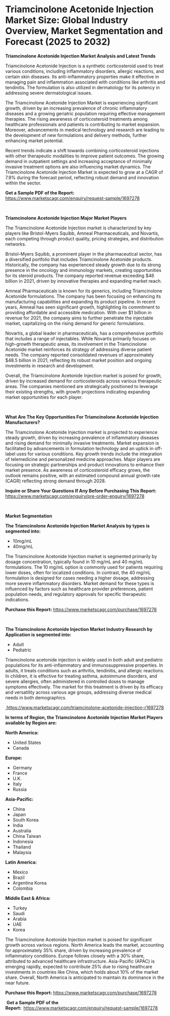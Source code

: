 <p><h1>Triamcinolone Acetonide Injection Market Size: Global Industry Overview, Market Segmentation and Forecast (2025 to 2032)</h1></p><p><strong>Triamcinolone Acetonide Injection Market Analysis and Latest Trends</strong></p>
<p><p>Triamcinolone Acetonide Injection is a synthetic corticosteroid used to treat various conditions, including inflammatory disorders, allergic reactions, and certain skin diseases. Its anti-inflammatory properties make it effective in managing pain and inflammation associated with conditions like arthritis and tendinitis. The formulation is also utilized in dermatology for its potency in addressing severe dermatological issues.</p><p>The Triamcinolone Acetonide Injection Market is experiencing significant growth, driven by an increasing prevalence of chronic inflammatory diseases and a growing geriatric population requiring effective management therapies. The rising awareness of corticosteroid treatments among healthcare professionals and patients is contributing to market expansion. Moreover, advancements in medical technology and research are leading to the development of new formulations and delivery methods, further enhancing market potential.</p><p>Recent trends indicate a shift towards combining corticosteroid injections with other therapeutic modalities to improve patient outcomes. The growing demand in outpatient settings and increasing acceptance of minimally invasive treatment options are also influencing market dynamics. The Triamcinolone Acetonide Injection Market is expected to grow at a CAGR of 7.9% during the forecast period, reflecting robust demand and innovation within the sector.</p></p>
<p><strong>Get a Sample PDF of the Report:&nbsp;</strong> <a href="https://www.marketscagr.com/enquiry/request-sample/1697278?utm_campaign=3517&utm_medium=2&utm_source=Github&utm_content=ia&utm_term=19042025&utm_id=triamcinolone-acetonide-injection">https://www.marketscagr.com/enquiry/request-sample/1697278</a></p>
<p>&nbsp;</p>
<p><strong>Triamcinolone Acetonide Injection Major Market Players</strong></p>
<p><p>The Triamcinolone Acetonide Injection market is characterized by key players like Bristol-Myers Squibb, Amneal Pharmaceuticals, and Novartis, each competing through product quality, pricing strategies, and distribution networks.</p><p>Bristol-Myers Squibb, a prominent player in the pharmaceutical sector, has a diversified portfolio that includes Triamcinolone Acetonide products. Historically, the company has experienced steady growth due to its strong presence in the oncology and immunology markets, creating opportunities for its steroid products. The company reported revenue exceeding $46 billion in 2021, driven by innovative therapies and expanding market reach.</p><p>Amneal Pharmaceuticals is known for its generics, including Triamcinolone Acetonide formulations. The company has been focusing on enhancing its manufacturing capabilities and expanding its product pipeline. In recent years, Amneal has seen significant growth, highlighting its commitment to providing affordable and accessible medication. With over $1 billion in revenue for 2021, the company aims to further penetrate the injectable market, capitalizing on the rising demand for generic formulations.</p><p>Novartis, a global leader in pharmaceuticals, has a comprehensive portfolio that includes a range of injectables. While Novartis primarily focuses on high-growth therapeutic areas, its involvement in the Triamcinolone Acetonide market reinforces its strategy of addressing diverse patient needs. The company reported consolidated revenues of approximately $48.5 billion in 2021, reflecting its robust market position and ongoing investments in research and development.</p><p>Overall, the Triamcinolone Acetonide Injection market is poised for growth, driven by increased demand for corticosteroids across various therapeutic areas. The companies mentioned are strategically positioned to leverage their existing strengths, with growth projections indicating expanding market opportunities for each player.</p></p>
<p>&nbsp;</p>
<p><strong>What Are The Key Opportunities For Triamcinolone Acetonide Injection Manufacturers?</strong></p>
<p><p>The Triamcinolone Acetonide Injection market is projected to experience steady growth, driven by increasing prevalence of inflammatory diseases and rising demand for minimally invasive treatments. Market expansion is facilitated by advancements in formulation technology and an uptick in off-label uses for various conditions. Key growth trends include the integration of telemedicine and personalized medicine approaches. Major players are focusing on strategic partnerships and product innovations to enhance their market presence. As awareness of corticosteroid efficacy grows, the outlook remains positive, with an estimated compound annual growth rate (CAGR) reflecting strong demand through 2028.</p></p>
<p><strong>Inquire or Share Your Questions If Any Before Purchasing This Report:</strong> <a href="https://www.marketscagr.com/enquiry/pre-order-enquiry/1697278?utm_campaign=3517&utm_medium=2&utm_source=Github&utm_content=ia&utm_term=19042025&utm_id=triamcinolone-acetonide-injection">https://www.marketscagr.com/enquiry/pre-order-enquiry/1697278</a></p>
<p>&nbsp;</p>
<p><strong>Market Segmentation</strong></p>
<p><strong>The Triamcinolone Acetonide Injection Market Analysis by types is segmented into:</strong></p>
<p><ul><li>10mg/mL</li><li>40mg/mL</li></ul></p>
<p><p>The Triamcinolone Acetonide Injection market is segmented primarily by dosage concentration, typically found in 10 mg/mL and 40 mg/mL formulations. The 10 mg/mL option is commonly used for patients requiring lower doses, often for localized conditions. In contrast, the 40 mg/mL formulation is designed for cases needing a higher dosage, addressing more severe inflammatory disorders. Market demand for these types is influenced by factors such as healthcare provider preferences, patient population needs, and regulatory approvals for specific therapeutic indications.</p></p>
<p><strong>Purchase this Report:&nbsp;</strong><a href="https://www.marketscagr.com/purchase/1697278?utm_campaign=3517&utm_medium=2&utm_source=Github&utm_content=ia&utm_term=19042025&utm_id=triamcinolone-acetonide-injection">https://www.marketscagr.com/purchase/1697278</a></p>
<p>&nbsp;</p>
<p><strong>The Triamcinolone Acetonide Injection Market Industry Research by Application is segmented into:</strong></p>
<p><ul><li>Adult</li><li>Pediatric</li></ul></p>
<p><p>Triamcinolone acetonide injection is widely used in both adult and pediatric populations for its anti-inflammatory and immunosuppressive properties. In adults, it treats conditions such as arthritis, tendinitis, and allergic reactions. In children, it is effective for treating asthma, autoimmune disorders, and severe allergies, often administered in controlled doses to manage symptoms effectively. The market for this treatment is driven by its efficacy and versatility across various age groups, addressing diverse medical needs in both demographics.</p></p>
<p><a href="https://www.marketscagr.com/triamcinolone-acetonide-injection-r1697278?utm_campaign=3517&utm_medium=2&utm_source=Github&utm_content=ia&utm_term=19042025&utm_id=triamcinolone-acetonide-injection">&nbsp;https://www.marketscagr.com/triamcinolone-acetonide-injection-r1697278</a></p>
<p><strong>In terms of Region, the Triamcinolone Acetonide Injection Market Players available by Region are:</strong></p>
<p>
    <p> <strong> North America: </strong>
        <ul>
            <li>United States</li>
            <li>Canada</li>
        </ul>
        </p> 
    <p> <strong> Europe: </strong>
        <ul>
            <li>Germany</li>
            <li>France</li>
            <li>U.K.</li>
            <li>Italy</li>
            <li>Russia</li>
        </ul>
        </p> 
    <p> <strong> Asia-Pacific: </strong>
        <ul>
            <li>China</li>
            <li>Japan</li>
            <li>South Korea</li>
            <li>India</li>
            <li>Australia</li>
            <li>China Taiwan</li>
            <li>Indonesia</li>
            <li>Thailand</li>
            <li>Malaysia</li>
        </ul>
        </p> 
    <p> <strong> Latin America: </strong>
        <ul>
            <li>Mexico</li>
            <li>Brazil</li>
            <li>Argentina Korea</li>
            <li>Colombia</li>
        </ul>
        </p> 
    <p> <strong> Middle East & Africa: </strong>
        <ul>
            <li>Turkey</li>
            <li>Saudi</li>
            <li>Arabia</li>
            <li>UAE</li>
            <li>Korea</li>
        </ul>
    </p>
    </p>
<p><p>The Triamcinolone Acetonide Injection market is poised for significant growth across various regions. North America leads the market, accounting for approximately 35% share, driven by increasing prevalence of inflammatory conditions. Europe follows closely with a 30% share, attributed to advanced healthcare infrastructure. Asia-Pacific (APAC) is emerging rapidly, expected to contribute 25% due to rising healthcare investments in countries like China, which holds about 10% of the market share. Overall, North America is anticipated to maintain its dominance in the near future.</p></p>
<p><strong>Purchase this Report: </strong><a href="https://www.marketscagr.com/purchase/1697278?utm_campaign=3517&utm_medium=2&utm_source=Github&utm_content=ia&utm_term=19042025&utm_id=triamcinolone-acetonide-injection">https://www.marketscagr.com/purchase/1697278</a></p>
<p>&nbsp;<strong>Get a Sample PDF of the Report:&nbsp;&nbsp;</strong><a href="https://www.marketscagr.com/enquiry/request-sample/1697278?utm_campaign=3517&utm_medium=2&utm_source=Github&utm_content=ia&utm_term=19042025&utm_id=triamcinolone-acetonide-injection">https://www.marketscagr.com/enquiry/request-sample/1697278</a></p>
<p><strong></strong></p>
<p><p></p><p></p><p></p></p>
